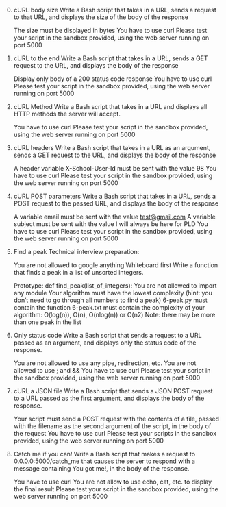 0. cURL body size
	Write a Bash script that takes in a URL, sends a request to that URL, and displays the size of the body of the response

	The size must be displayed in bytes
	You have to use curl
	Please test your script in the sandbox provided, using the web server running on port 5000

1. cURL to the end
	Write a Bash script that takes in a URL, sends a GET request to the URL, and displays the body of the response

	Display only body of a 200 status code response
	You have to use curl
	Please test your script in the sandbox provided, using the web server running on port 5000

2. cURL Method
	Write a Bash script that takes in a URL and displays all HTTP methods the server will accept.

	You have to use curl
	Please test your script in the sandbox provided, using the web server running on port 5000

4. cURL headers
	Write a Bash script that takes in a URL as an argument, sends a GET request to the URL, and displays the body of the response

	A header variable X-School-User-Id must be sent with the value 98
	You have to use curl
	Please test your script in the sandbox provided, using the web server running on port 5000

5. cURL POST parameters
	Write a Bash script that takes in a URL, sends a POST request to the passed URL, and displays the body of the response

	A variable email must be sent with the value test@gmail.com
	A variable subject must be sent with the value I will always be here for PLD
	You have to use curl
	Please test your script in the sandbox provided, using the web server running on port 5000

6. Find a peak
		Technical interview preparation:

	You are not allowed to google anything
	Whiteboard first
	Write a function that finds a peak in a list of unsorted integers.

	Prototype: def find_peak(list_of_integers):
	You are not allowed to import any module
	Your algorithm must have the lowest complexity (hint: you don’t need to go through all numbers to find a peak)
	6-peak.py must contain the function
	6-peak.txt must contain the complexity of your algorithm: O(log(n)), O(n), O(nlog(n)) or O(n2)
	Note: there may be more than one peak in the list

7. Only status code
	Write a Bash script that sends a request to a URL passed as an argument, and displays only the status code of the response.

	You are not allowed to use any pipe, redirection, etc.
	You are not allowed to use ; and &&
	You have to use curl
	Please test your script in the sandbox provided, using the web server running on port 5000

8. cURL a JSON file
	Write a Bash script that sends a JSON POST request to a URL passed as the first argument, and displays the body of the response.

	Your script must send a POST request with the contents of a file, passed with the filename as the second argument of the script, in the body of the request
	You have to use curl
	Please test your scripts in the sandbox provided, using the web server running on port 5000

9. Catch me if you can!
	Write a Bash script that makes a request to 0.0.0.0:5000/catch_me that causes the server to respond with a message containing You got me!, in the body of the response.

	You have to use curl
	You are not allow to use echo, cat, etc. to display the final result
	Please test your script in the sandbox provided, using the web server running on port 5000


